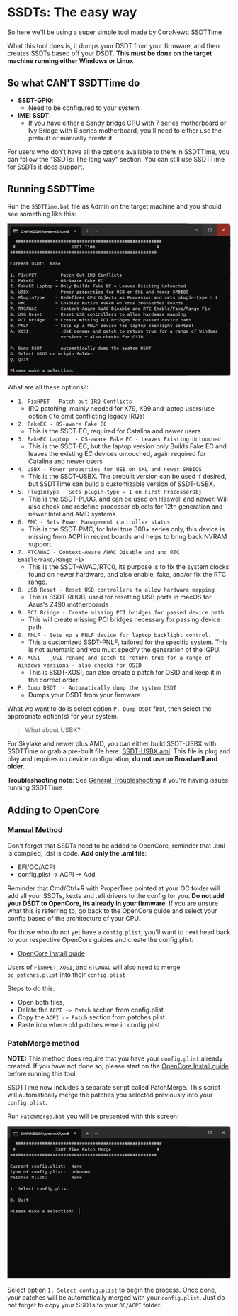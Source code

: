# SSDTs: The easy way

So here we'll be using a super simple tool made by CorpNewt: [SSDTTime](https://github.com/corpnewt/SSDTTime)

What this tool does is, it dumps your DSDT from your firmware, and then creates SSDTs based off your DSDT. **This must be done on the target machine running either Windows or Linux**

## So what **CAN'T** SSDTTime do

* **SSDT-GPI0**:
  * Need to be configured to your system
* **IMEI SSDT**:
  * If you have either a Sandy bridge CPU with 7 series motherboard or Ivy Bridge with 6 series motherboard, you'll need to either use the prebuilt or manually create it.

For users who don't have all the options available to them in SSDTTime, you can follow the "SSDTs: The long way" section. You can still use SSDTTime for SSDTs it does support.

## Running SSDTTime

Run the `SSDTTime.bat` file as Admin on the target machine and you should see something like this:

![](../images/ssdt-easy-md/ssdttime.png)

What are all these options?:

* `1. FixHPET - Patch out IRQ Conflicts`
  * IRQ patching, mainly needed for X79, X99 and laptop users(use option `C` to omit conflicting legacy IRQs)
* `2. FakeEC - OS-aware Fake EC`
  * This is the SSDT-EC, required for Catalina and newer users
* `3. FakeEC Laptop  - OS-aware Fake EC - Leaves Existing Untouched`
  * This is the SSDT-EC, but the laptop version only Builds Fake EC and leaves the existing EC devices untouched, again required for Catalina and newer users
* `4. USBX - Power properties for USB on SKL and newer SMBIOS`
  * This is the SSDT-USBX.  The prebuilt version can be used if desired, but SSDTTime can build a customizable version of SSDT-USBX.
* `5. PluginType - Sets plugin-type = 1 on First ProcessorObj`
  * This is the SSDT-PLUG, and can be used on Haswell and newer.  Will also check and redefine processor objects for 12th generation and newer Intel and AMD systems.
* `6. PMC - Sets Power Management controller status`
  * This is the SSDT-PMC, for Intel true 300+ series only, this device is missing from ACPI in recent boards and helps to bring back NVRAM support.
* `7. RTCAWAC - Context-Aware AWAC Disable and and RTC Enable/Fake/Range Fix`
  * This is the SSDT-AWAC/RTC0, its purpose is to fix the system clocks found on newer hardware, and also enable, fake, and/or fix the RTC range.
* `8. USB Reset - Reset USB controllers to allow hardware mapping`
  * This is SSDT-RHUB, used for resetting USB ports in macOS for Asus's Z490 motherboards
* `9. PCI Bridge - Create missing PCI bridges for passed device path`
  * This will create missing PCI bridges necessary for passing device path.
* `0. PNLF - Sets up a PNLF device for laptop backlight control.`
  * This a customized SSDT-PNLF, tailored for the specific system.  This is not automatic and you must specify the generation of the iGPU.
* `A. XOSI - _OSI rename and patch to return true for a range of Windows versions - also checks for OSID`
  * This is SSDT-XOSI, can also create a patch for OSID and keep it in the correct order.
* `P. Dump DSDT  - Automatically dump the system DSDT`
  * Dumps your DSDT from your firmware

What we want to do is select option `P. Dump DSDT` first, then select the appropriate option(s) for your system.

> What about USBX?

For Skylake and newer plus AMD, you can either build SSDT-USBX with SSDTTime or grab a pre-built file here: [SSDT-USBX.aml](https://github.com/dortania/OpenCore-Post-Install/blob/master/extra-files/SSDT-USBX.aml). This file is plug and play and requires no device configuration, **do not use on Broadwell and older**.

**Troubleshooting note**: See [General Troubleshooting](https://dortania.github.io/OpenCore-Install-Guide/troubleshooting/troubleshooting.html) if you're having issues running SSDTTime

## Adding to OpenCore

### Manual Method

Don't forget that SSDTs need to be added to OpenCore, reminder that .aml is compiled, .dsl is code. **Add only the .aml file**:

* EFI/OC/ACPI
* config.plist -> ACPI -> Add

Reminder that Cmd/Ctrl+R with ProperTree pointed at your OC folder will add all your SSDTs, kexts and .efi drivers to the config for you. **Do not add your DSDT to OpenCore, its already in your firmware**. If you are unsure what this is referring to, go back to the OpenCore guide and select your config based of the architecture of your CPU.

For those who do not yet have a `config.plist`, you'll want to next head back to your respective OpenCore guides and create the config.plist:

* [OpenCore Install guide](https://dortania.github.io/OpenCore-Install-Guide/)

Users of `FixHPET`, `XOSI`, and `RTCAWAC` will also need to merge `oc_patches.plist` into their `config.plist`

Steps to do this:

* Open both files,
* Delete the `ACPI -> Patch` section from config.plist
* Copy the `ACPI -> Patch` section from patches.plist
* Paste into where old patches were in config.plist

### PatchMerge method

**NOTE:** This method does require that you have your `config.plist` already created.  If you have not done so, please start on the [OpenCore Install guide](https://dortania.github.io/OpenCore-Install-Guide/) before running this tool.

SSDTTime now includes a separate script called PatchMerge.  This script will automatically merge the patches you selected previously into your `config.plist`.

Run `PatchMerge.bat` you will be presented with this screen:

![](../images/ssdt-easy-md/patchmerge.png)

Select option `1. Select config.plist` to begin the process.  Once done, your patches will be automatically merged with your `config.plist`.  Just do not forget to copy your SSDTs to your `OC/ACPI` folder.